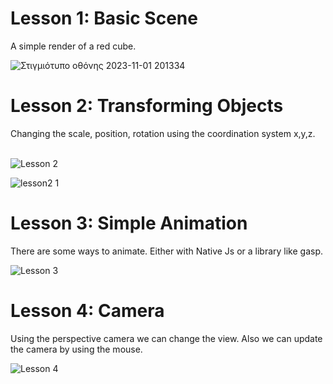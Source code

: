 <h1>Lesson 1: Basic Scene</h1>
A simple render of a red cube. 
<br>

![Στιγμιότυπο οθόνης 2023-11-01 201334](https://github.com/anaktas24/ThreeJs-stuff/assets/72883899/c99f36ad-5cab-4fe5-8788-6dce0021678c)

<h1>Lesson 2: Transforming Objects</h1>
Changing the scale, position, rotation using the coordination system x,y,z.<br>
<br>

![Lesson 2](https://github.com/anaktas24/ThreeJs-stuff/assets/72883899/713f32e6-438a-4676-8d8f-2460c9fa3be1)

![lesson2 1](https://github.com/anaktas24/ThreeJs-stuff/assets/72883899/aaac6ee1-7032-4f37-9058-ab9b4dba5bff)

<h1>Lesson 3: Simple Animation</h1>
There are some ways to animate. Either with Native Js or a library like gasp.<br>

![Lesson 3](https://github.com/anaktas24/ThreeJs-stuff/assets/72883899/e307d47a-9e81-4f0b-8fe4-a1dd19e7469b)

<h1>Lesson 4: Camera</h1>
Using the perspective camera we can change the view. Also we can update the camera by using the mouse.

![Lesson 4](https://github.com/anaktas24/ThreeJs-stuff/assets/72883899/c334f8da-8b5d-4982-82dc-05719de2f0cf)
